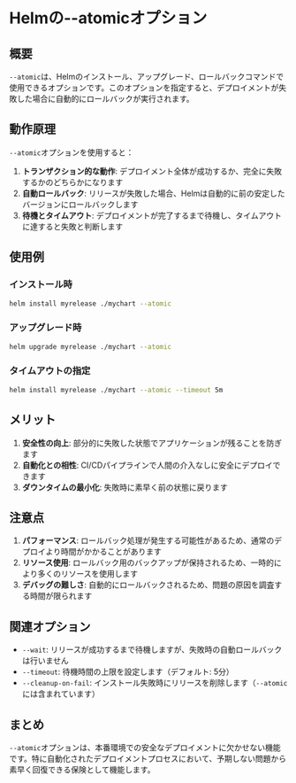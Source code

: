 # Helmの--atomicオプション

## 概要

`--atomic`は、Helmのインストール、アップグレード、ロールバックコマンドで使用できるオプションです。このオプションを指定すると、デプロイメントが失敗した場合に自動的にロールバックが実行されます。

## 動作原理

`--atomic`オプションを使用すると：

1. **トランザクション的な動作**: デプロイメント全体が成功するか、完全に失敗するかのどちらかになります
2. **自動ロールバック**: リリースが失敗した場合、Helmは自動的に前の安定したバージョンにロールバックします
3. **待機とタイムアウト**: デプロイメントが完了するまで待機し、タイムアウトに達すると失敗と判断します

## 使用例

### インストール時
```bash
helm install myrelease ./mychart --atomic
```

### アップグレード時
```bash
helm upgrade myrelease ./mychart --atomic
```

### タイムアウトの指定
```bash
helm install myrelease ./mychart --atomic --timeout 5m
```

## メリット

1. **安全性の向上**: 部分的に失敗した状態でアプリケーションが残ることを防ぎます
2. **自動化との相性**: CI/CDパイプラインで人間の介入なしに安全にデプロイできます
3. **ダウンタイムの最小化**: 失敗時に素早く前の状態に戻ります

## 注意点

1. **パフォーマンス**: ロールバック処理が発生する可能性があるため、通常のデプロイより時間がかかることがあります
2. **リソース使用**: ロールバック用のバックアップが保持されるため、一時的により多くのリソースを使用します
3. **デバッグの難しさ**: 自動的にロールバックされるため、問題の原因を調査する時間が限られます

## 関連オプション

- `--wait`: リリースが成功するまで待機しますが、失敗時の自動ロールバックは行いません
- `--timeout`: 待機時間の上限を設定します（デフォルト: 5分）
- `--cleanup-on-fail`: インストール失敗時にリリースを削除します（`--atomic`には含まれています）

## まとめ

`--atomic`オプションは、本番環境での安全なデプロイメントに欠かせない機能です。特に自動化されたデプロイメントプロセスにおいて、予期しない問題から素早く回復できる保険として機能します。